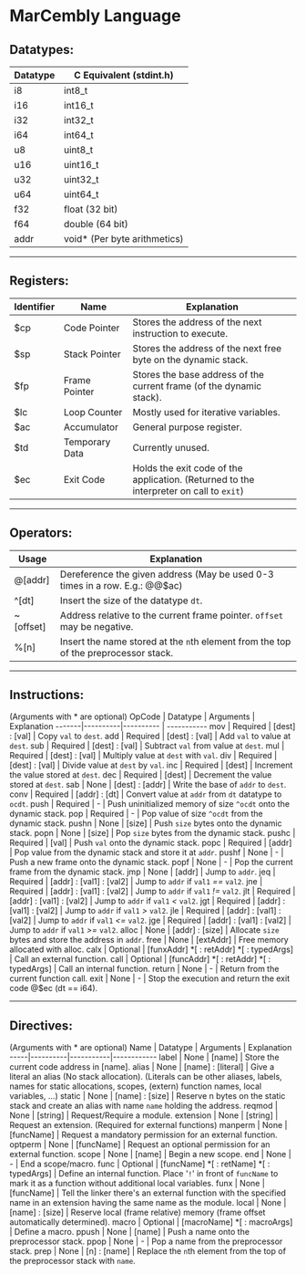 # MarCembly Language

## Datatypes:
Datatype | C Equivalent (stdint.h)
---------|------------------------
i8 | int8_t
i16 | int16_t
i32 | int32_t
i64 | int64_t
u8 | uint8_t
u16 | uint16_t
u32 | uint32_t
u64 | uint64_t
f32 | float (32 bit)
f64 | double (64 bit)
addr | void* (Per byte arithmetics)
***

## Registers:
Identifier | Name | Explanation
-----------|------|------------
$cp | Code Pointer | Stores the address of the next instruction to execute.
$sp | Stack Pointer | Stores the address of the next free byte on the dynamic stack.
$fp | Frame Pointer | Stores the base address of the current frame (of the dynamic stack).
$lc | Loop Counter | Mostly used for iterative variables.
$ac | Accumulator | General purpose register.
$td | Temporary Data | Currently unused.
$ec | Exit Code | Holds the exit code of the application. (Returned to the interpreter on call to `exit`)
***

## Operators:
Usage | Explanation
------|------------
@[addr] | Dereference the given address (May be used 0-3 times in a row. E.g.: @@$ac)
^[dt] | Insert the size of the datatype `dt`.
~[offset] | Address relative to the current frame pointer. `offset` may be negative.
%[n] | Insert the name stored at the `n`th element from the top of the preprocessor stack.
***

## Instructions:
(Arguments with * are optional)
OpCode | Datatype | Arguments | Explanation
-------|----------|---------- | -----------
mov | Required | [dest] : [val] | Copy `val` to `dest`.
add | Required | [dest] : [val] | Add `val` to value at `dest`.
sub | Required | [dest] : [val] | Subtract `val` from value at `dest`.
mul | Required | [dest] : [val] | Multiply value at `dest` with `val`.
div | Required | [dest] : [val] | Divide value at `dest` by `val`.
inc | Required | [dest] | Increment the value stored at `dest`.
dec | Required | [dest] | Decrement the value stored at `dest`.
sab | None | [dest] : [addr] | Write the base of `addr` to `dest`.
conv | Required | [addr] : [dt] | Convert value at `addr` from `dt` datatype to `ocdt`.
push | Required | - | Push uninitialized memory of size `^ocdt` onto the dynamic stack.
pop | Required | - | Pop value of size `^ocdt` from the dynamic stack.
pushn | None | [size] | Push `size` bytes onto the dynamic stack.
popn | None | [size] | Pop `size` bytes from the dynamic stack.
pushc | Required | [val] | Push `val` onto the dynamic stack.
popc | Required | [addr] | Pop value from the dynamic stack and store it at `addr`.
pushf | None | - | Push a new frame onto the dynamic stack.
popf | None | - | Pop the current frame from the dynamic stack.
jmp | None | [addr] | Jump to `addr`.
jeq | Required | [addr] : [val1] : [val2] | Jump to `addr` if `val1` _==_ `val2`.
jne | Required | [addr] : [val1] : [val2] | Jump to `addr` if `val1` _!=_ `val2`.
jlt | Required | [addr] : [val1] : [val2] | Jump to `addr` if `val1` _<_ `val2`.
jgt | Required | [addr] : [val1] : [val2] | Jump to `addr` if `val1` _>_ `val2`.
jle | Required | [addr] : [val1] : [val2] | Jump to `addr` if `val1` _<=_ `val2`.
jge | Required | [addr] : [val1] : [val2] | Jump to `addr` if `val1` _>=_ `val2`.
alloc | None | [addr] : [size] | Allocate `size` bytes and store the address in `addr`.
free | None | [extAddr] | Free memory allocated with alloc.
calx | Optional | [funxAddr] *[ : retAddr] *[ : typedArgs] | Call an external function.
call | Optional | [funcAddr] *[ : retAddr] *[ : typedArgs] | Call an internal function.
return | None | - | Return from the current function call.
exit | None | - | Stop the execution and return the exit code @$ec (dt == i64).
***

## Directives:
(Arguments with * are optional)
Name | Datatype | Arguments | Explanation
-----|----------|-----------|------------
label | None | [name] | Store the current code address in [name].
alias | None |  [name] : [literal] | Give a literal an alias (No stack allocation). (Literals can be other aliases, labels, names for static allocations, scopes, (extern) function names, local variables, ...)
static | None | [name] : [size] | Reserve n bytes on the static stack and create an alias with name `name` holding the address.
reqmod | None | [string] | Request/Require a module.
extension | None | [string] | Request an extension. (Required for external functions)
manperm | None | [funcName] | Request a mandatory permission for an external function.
optperm | None | [funcName] | Request an optional permission for an external function.
scope | None | [name] | Begin a new scope.
end | None | - | End a scope/macro.
func | Optional | [funcName] *[ : retName] *[ : typedArgs] | Define an internal function. Place '`!`' in front of `funcName` to mark it as a function without additional local variables.
funx | None | [funcName] | Tell the linker there's an external function with the specified name in an extension having the same name as the module.
local | None | [name] : [size] | Reserve local (frame relative) memory (frame offset automatically determined).
macro | Optional | [macroName] *[ : macroArgs] | Define a macro.
ppush | None | [name] | Push a name onto the preprocessor stack.
ppop | None | - | Pop a name from the preprocessor stack.
prep | None | [n] : [name] | Replace the `n`th element from the top of the preprocessor stack with `name`.
